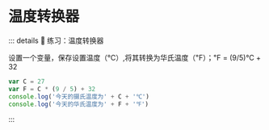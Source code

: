# 温度转换器

<!-- #region demo -->

::: details 📝 练习：温度转换器

设置一个变量，保存设置温度（℃）,将其转换为华氏温度（℉）；℉ = (9/5)℃ + 32

```js
var C = 27
var F = C * (9 / 5) + 32
console.log('今天的摄氏温度为' + C + '℃')
console.log('今天的华氏温度为' + F + '℉')
```

:::

<!-- #endregion demo -->
